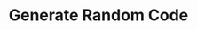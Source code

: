 ---
title: Generate Random Code
type: endpoint
category: 639ba2628407100061f5faac
slug: generate-random-code
parentDoc: 639ba2658407100061f5faae
hidden: false
order: 4
---